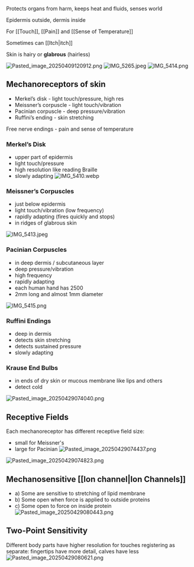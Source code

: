 Protects organs from harm, keeps heat and fluids, senses world

Epidermis outside, dermis inside

For [[Touch]], [[Pain]] and [[Sense of Temperature]]

Sometimes can [[Itch|itch]]

Skin is hairy or **glabrous** (hairless)

![Pasted_image_20250409120912.png](pasted_image_20250409120912.png)
![IMG_5265.jpeg](img_5265.jpeg)
![IMG_5414.png](img_5414.png)

## Mechanoreceptors of skin

* Merkel’s disk - light touch/pressure, high res
* Meissner’s corpuscle - light touch/vibration
* Pacinian corpuscle - deep pressure/vibration
* Ruffini’s ending - skin stretching

Free nerve endings - pain and sense of temperature

### Merkel’s Disk

* upper part of epidermis
* light touch/pressure
* high resolution like reading Braille
* slowly adapting
  ![IMG_5410.webp](img_5410.webp)

### Meissner’s Corpuscles

* just below epidermis
* light touch/vibration (low frequency)
* rapidly adapting (fires quickly and stops)
* in ridges of glabrous skin

![IMG_5413.jpeg](img_5413.jpeg)

### Pacinian Corpuscles

* in deep dermis / subcutaneous layer
* deep pressure/vibration
* high frequency
* rapidly adapting
* each human hand has 2500
* 2mm long and almost 1mm diameter

![IMG_5415.png](img_5415.png)

### Ruffini Endings

* deep in dermis
* detects skin stretching
* detects sustained pressure
* slowly adapting

### Krause End Bulbs

* in ends of dry skin or mucous membrane like lips and others
* detect cold

![Pasted_image_20250429074040.png](pasted_image_20250429074040.png)

## Receptive Fields

Each mechanoreceptor has different receptive field size:

* small for Meissner's
* large for Pacinian
  ![Pasted_image_20250429074437.png](pasted_image_20250429074437.png)

![Pasted_image_20250429074823.png](pasted_image_20250429074823.png)

## Mechanosensitive [[Ion channel|Ion Channels]]

* a) Some are sensitive to stretching of lipid membrane
* b) Some open when force is applied to outside proteins
* c) Some open to force on inside protein
  ![Pasted_image_20250429080443.png](pasted_image_20250429080443.png)

## Two-Point Sensitivity

Different body parts have higher resolution for touches registering as separate: fingertips have more detail, calves have less
![Pasted_image_20250429080621.png](pasted_image_20250429080621.png)
